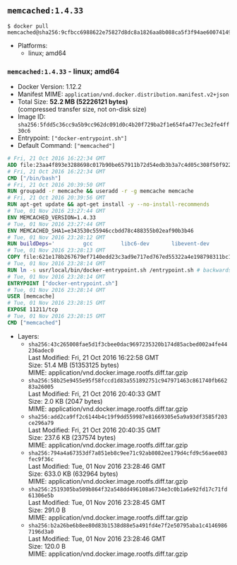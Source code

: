 ## `memcached:1.4.33`

```console
$ docker pull memcached@sha256:9cfbcc6988622e75827d8dc8a1826aa8b088ca5f3f94ae60074149cf6bea3679
```

-	Platforms:
	-	linux; amd64

### `memcached:1.4.33` - linux; amd64

-	Docker Version: 1.12.2
-	Manifest MIME: `application/vnd.docker.distribution.manifest.v2+json`
-	Total Size: **52.2 MB (52226121 bytes)**  
	(compressed transfer size, not on-disk size)
-	Image ID: `sha256:5fdd5c36cc9a5b9cc962dc091d0c4b20f729ba2f1e654fa477ec3e2fe4ff30c6`
-	Entrypoint: `["docker-entrypoint.sh"]`
-	Default Command: `["memcached"]`

```dockerfile
# Fri, 21 Oct 2016 16:22:34 GMT
ADD file:23aa4f893e3288698c017b90be657911b72d54edb3b3a7c4d05c308f50f9228f in / 
# Fri, 21 Oct 2016 16:22:34 GMT
CMD ["/bin/bash"]
# Fri, 21 Oct 2016 20:39:50 GMT
RUN groupadd -r memcache && useradd -r -g memcache memcache
# Fri, 21 Oct 2016 20:39:56 GMT
RUN apt-get update && apt-get install -y --no-install-recommends 		libevent-2.0-5 	&& rm -rf /var/lib/apt/lists/*
# Tue, 01 Nov 2016 23:27:44 GMT
ENV MEMCACHED_VERSION=1.4.33
# Tue, 01 Nov 2016 23:27:44 GMT
ENV MEMCACHED_SHA1=e343530c55946ccbdd78c488355b02eaf90b3b46
# Tue, 01 Nov 2016 23:28:12 GMT
RUN buildDeps=' 		gcc 		libc6-dev 		libevent-dev 		make 		perl 		wget 	' 	&& set -x 	&& apt-get update && apt-get install -y $buildDeps --no-install-recommends 	&& rm -rf /var/lib/apt/lists/* 	&& wget -O memcached.tar.gz "http://memcached.org/files/memcached-$MEMCACHED_VERSION.tar.gz" 	&& echo "$MEMCACHED_SHA1  memcached.tar.gz" | sha1sum -c - 	&& mkdir -p /usr/src/memcached 	&& tar -xzf memcached.tar.gz -C /usr/src/memcached --strip-components=1 	&& rm memcached.tar.gz 	&& cd /usr/src/memcached 	&& ./configure 	&& make -j$(nproc) 	&& make install 	&& cd / && rm -rf /usr/src/memcached 	&& apt-get purge -y --auto-remove $buildDeps
# Tue, 01 Nov 2016 23:28:13 GMT
COPY file:621e178b267679ef7140edd23c3ad9e717ed767ed55322a4e198798311bc1d36 in /usr/local/bin/ 
# Tue, 01 Nov 2016 23:28:14 GMT
RUN ln -s usr/local/bin/docker-entrypoint.sh /entrypoint.sh # backwards compat
# Tue, 01 Nov 2016 23:28:14 GMT
ENTRYPOINT ["docker-entrypoint.sh"]
# Tue, 01 Nov 2016 23:28:14 GMT
USER [memcache]
# Tue, 01 Nov 2016 23:28:15 GMT
EXPOSE 11211/tcp
# Tue, 01 Nov 2016 23:28:15 GMT
CMD ["memcached"]
```

-	Layers:
	-	`sha256:43c265008fae5d1f3cbee0dac9697235320b174d85acbed002a4fe44236adec0`  
		Last Modified: Fri, 21 Oct 2016 16:22:58 GMT  
		Size: 51.4 MB (51353125 bytes)  
		MIME: application/vnd.docker.image.rootfs.diff.tar.gzip
	-	`sha256:58b25e9455e95f58fccd1d83a551892751c947971463c861740fb66283a26005`  
		Last Modified: Fri, 21 Oct 2016 20:40:33 GMT  
		Size: 2.0 KB (2047 bytes)  
		MIME: application/vnd.docker.image.rootfs.diff.tar.gzip
	-	`sha256:add2ca9ff2c6144b4c19f9dd559987e81669305e5a9a93df3585f203ce296a79`  
		Last Modified: Fri, 21 Oct 2016 20:40:35 GMT  
		Size: 237.6 KB (237574 bytes)  
		MIME: application/vnd.docker.image.rootfs.diff.tar.gzip
	-	`sha256:794a4a67353df7a851eb8c9ee71c92ab8082ee179d4cfd9c56aee083fec9f36c`  
		Last Modified: Tue, 01 Nov 2016 23:28:46 GMT  
		Size: 633.0 KB (632964 bytes)  
		MIME: application/vnd.docker.image.rootfs.diff.tar.gzip
	-	`sha256:2519305ba509b864f32a548dd496108a6734e3c0b1a6e92fd17c71fd61306e5b`  
		Last Modified: Tue, 01 Nov 2016 23:28:45 GMT  
		Size: 291.0 B  
		MIME: application/vnd.docker.image.rootfs.diff.tar.gzip
	-	`sha256:b2a26be6b8ee80d83b1538d88e5a491fd4e7f2e50795aba1c41469867196d3a0`  
		Last Modified: Tue, 01 Nov 2016 23:28:46 GMT  
		Size: 120.0 B  
		MIME: application/vnd.docker.image.rootfs.diff.tar.gzip
